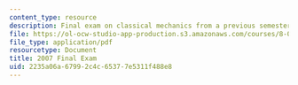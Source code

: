 ```yaml
---
content_type: resource
description: Final exam on classical mechanics from a previous semester.
file: https://ol-ocw-studio-app-production.s3.amazonaws.com/courses/8-012-physics-i-classical-mechanics-fall-2008/2235a06a67992c4c65377e5311f488e8_2007_final.pdf
file_type: application/pdf
resourcetype: Document
title: 2007 Final Exam
uid: 2235a06a-6799-2c4c-6537-7e5311f488e8
---
```

